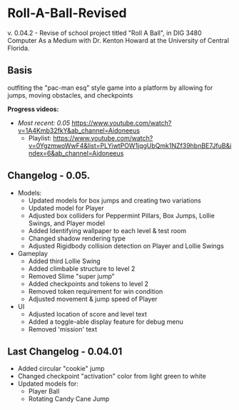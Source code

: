 # Roll-A-Ball-Revised
v. 0.04.2 - Revise of school project titled "Roll A Ball", in DIG 3480 Computer As a Medium with Dr. Kenton Howard at the University of Central Florida.

## Basis
outfiting the "pac-man esq" style game into a platform by allowing for jumps, moving obstacles, and checkpoints

**Progress videos:**
- *Most recent: 0.05* https://www.youtube.com/watch?v=1A4Kmb32fkY&ab_channel=Aidoneeus
  - Playlist: https://www.youtube.com/watch?v=0YgzmwoWwF4&list=PLYiwtPOW1jqgUbQmk1NZf39hbnBE7JfuB&index=6&ab_channel=Aidoneeus
  
## Changelog - 0.05.
- Models:
  - Updated models for box jumps and creating two variations
  - Updated model for Player
  - Adjusted box colliders for Peppermint Pillars, Box Jumps, Lollie Swings, and Player model
  - Added Identifying wallpaper to each level & test room
  - Changed shadow rendering type
  - Adjusted Rigidbody collision detection on Player and Lollie Swings
- Gameplay
  - Added third Lollie Swing
  - Added climbable structure to level 2
  - Removed Slime "super jump"
  - Added checkpoints and tokens to level 2
  - Removed token requirement for win condition
  - Adjusted movement & jump speed of Player
- UI
  - Adjusted location of score and level text
  - Added a toggle-able display feature for debug menu
  - Removed 'mission' text


## Last Changelog - 0.04.01
- Added circular "cookie" jump
- Changed checkpoint "activation" color from light green to white
- Updated models for:
  - Player Ball
  - Rotating Candy Cane Jump
